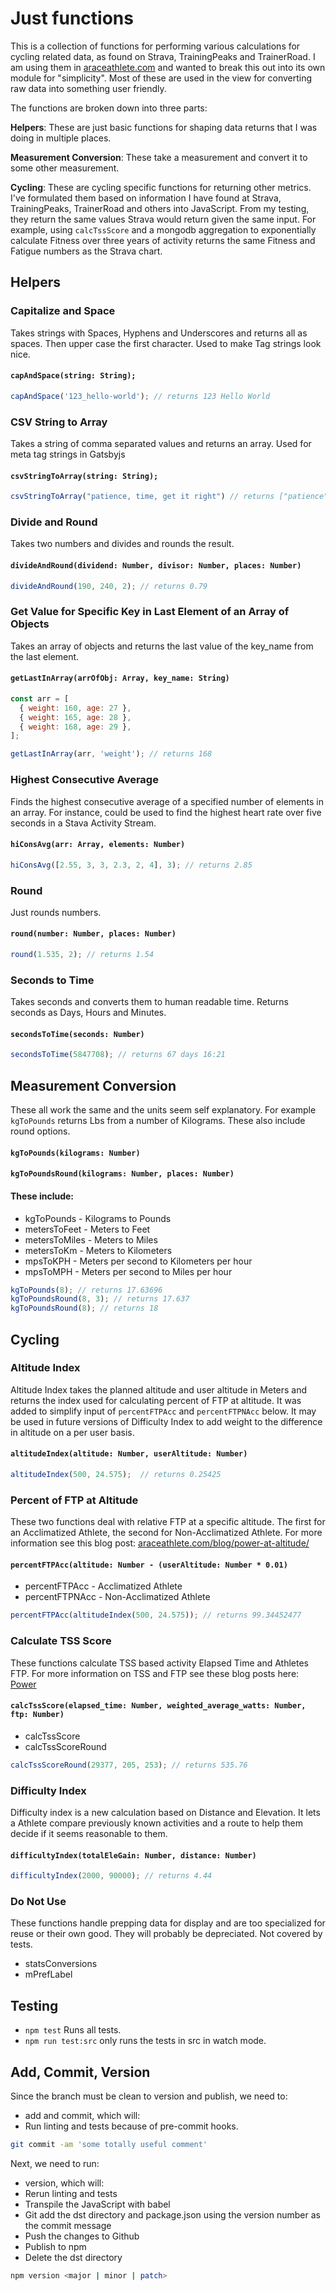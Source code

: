 # Just functions

This is a collection of functions for performing various calculations for cycling related data, as found on Strava, TrainingPeaks and TrainerRoad. I am using them in [araceathlete.com](https://www.araceathlete.com/) and wanted to break this out into its own module for "simplicity". Most of these are used in the view for converting raw data into something user friendly.

The functions are broken down into three parts:

**Helpers**: These are just basic functions for shaping data returns that I was doing in multiple places.

**Measurement Conversion**: These take a measurement and convert it to some other measurement.

**Cycling**: These are cycling specific functions for returning other metrics. I've formulated them based on information I have found at Strava, TrainingPeaks, TrainerRoad and others into JavaScript. From my testing, they return the same values Strava would return given the same input. For example, using ```calcTssScore``` and a mongodb aggregation to exponentially calculate Fitness over three years of activity returns the same Fitness and Fatigue numbers as the Strava chart.

## Helpers

### Capitalize and Space
Takes strings with Spaces, Hyphens and Underscores and returns all as spaces. Then upper case the first character.
Used to make Tag strings look nice.

#### ```capAndSpace(string: String);```

```js
capAndSpace('123_hello-world'); // returns 123 Hello World
```

### CSV String to Array
Takes a string of comma separated values and returns an array.
Used for meta tag strings in Gatsbyjs
#### ```csvStringToArray(string: String);```

```js
csvStringToArray("patience, time, get it right") // returns ["patience", "time", "get it right"]
```

### Divide and Round

Takes two numbers and divides and rounds the result.

#### ```divideAndRound(dividend: Number, divisor: Number, places: Number)```

```js
divideAndRound(190, 240, 2); // returns 0.79
```

### Get Value for Specific Key in Last Element of an Array of Objects

Takes an array of objects and returns the last value of the key_name from the last element.

#### ```getLastInArray(arrOfObj: Array, key_name: String)```

```js
const arr = [
  { weight: 160, age: 27 },
  { weight: 165, age: 28 },
  { weight: 168, age: 29 },
];

getLastInArray(arr, 'weight'); // returns 168
```

### Highest Consecutive Average

Finds the highest consecutive average of a specified number of elements in an array. For instance, could be used to find the highest heart rate over five seconds in a Stava Activity Stream.

#### ```hiConsAvg(arr: Array, elements: Number)```

```js
hiConsAvg([2.55, 3, 3, 2.3, 2, 4], 3); // returns 2.85
```

### Round

Just rounds numbers.

#### ```round(number: Number, places: Number)```

```js
round(1.535, 2); // returns 1.54
```

### Seconds to Time

Takes seconds and converts them to human readable time. Returns seconds as Days, Hours and Minutes.

#### ```secondsToTime(seconds: Number)```

```js
secondsToTime(5847708); // returns 67 days 16:21
```




## Measurement Conversion

These all work the same and the units seem self explanatory.
For example ```kgToPounds``` returns Lbs from a number of Kilograms. These also include round options.
#### ```kgToPounds(kilograms: Number)```
#### ```kgToPoundsRound(kilograms: Number, places: Number)```

#### These include:

* kgToPounds - Kilograms to Pounds
* metersToFeet - Meters to Feet
* metersToMiles - Meters to Miles
* metersToKm - Meters to Kilometers
* mpsToKPH - Meters per second to Kilometers per hour
* mpsToMPH - Meters per second to Miles per hour


```js
kgToPounds(8); // returns 17.63696
kgToPoundsRound(8, 3); // returns 17.637
kgToPoundsRound(8); // returns 18
```




## Cycling

### Altitude Index
Altitude Index takes the planned altitude and user altitude in Meters and returns the index used for calculating percent of FTP at altitude. It was added to simplify input of ```percentFTPAcc``` and ```percentFTPNAcc``` below. It may be used in future versions of Difficulty Index to add weight to the difference in altitude on a per user basis.

#### ```altitudeIndex(altitude: Number, userAltitude: Number)```

```js
altitudeIndex(500, 24.575);  // returns 0.25425
```

### Percent of FTP at Altitude
These two functions deal with relative FTP at a specific altitude. The first for an Acclimatized Athlete, the second for Non-Acclimatized Athlete. For more information see this blog post: [araceathlete.com/blog/power-at-altitude/](https://www.araceathlete.com/blog/power-at-altitude/)

#### ```percentFTPAcc(altitude: Number - (userAltitude: Number * 0.01)```

* percentFTPAcc - Acclimatized Athlete
* percentFTPNAcc - Non-Acclimatized Athlete

```js
percentFTPAcc(altitudeIndex(500, 24.575)); // returns 99.34452477
```

### Calculate TSS Score
These functions calculate TSS based activity Elapsed Time and Athletes FTP. For more information on TSS and FTP see these blog posts here: [Power](https://www.araceathlete.com/blog/tag?power)

#### ```calcTssScore(elapsed_time: Number, weighted_average_watts: Number, ftp: Number)```

* calcTssScore
* calcTssScoreRound

```js
calcTssScoreRound(29377, 205, 253); // returns 535.76
```

### Difficulty Index
Difficulty index is a new calculation based on Distance and Elevation. It lets a Athlete compare previously known activities and a route to help them decide if it seems reasonable to them.

#### ```difficultyIndex(totalEleGain: Number, distance: Number)```

```js
difficultyIndex(2000, 90000); // returns 4.44
```

### Do Not Use
These functions handle prepping data for display and are too specialized for reuse or their own good. They will probably be depreciated. Not covered by tests.

* statsConversions
* mPrefLabel


## Testing

* ```npm test``` Runs all tests.
* ```npm run test:src``` only runs the tests in src in watch mode.

## Add, Commit, Version

Since the branch must be clean to version and publish, we need to:

* add and commit, which will:
 * Run linting and tests because of pre-commit hooks.

```bash
git commit -am 'some totally useful comment'
```

Next, we need to run:
* version, which will:
 * Rerun linting and tests
 * Transpile the JavaScript with babel
 * Git add the dst directory and package.json using the version number as the commit message
 * Push the changes to Github
 * Publish to npm
 * Delete the dst directory

```bash   
npm version <major | minor | patch>
```
